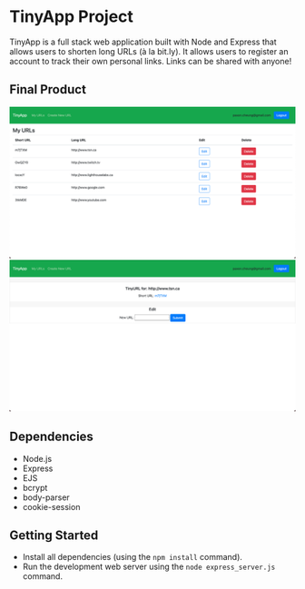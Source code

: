 # TinyApp Project

TinyApp is a full stack web application built with Node and Express that allows users to shorten long URLs (à la bit.ly). It allows users to register an account to track their own personal links. Links can be shared with anyone!

## Final Product

!["Screenshot of URLs page"](https://github.com/Pax14/tinyapp/blob/master/docs/urls_page.png?raw=true)
!["Screenshot of individual URL page"](https://github.com/Pax14/tinyapp/blob/master/docs/shorturl_link.png?raw=true)

## Dependencies

- Node.js
- Express
- EJS
- bcrypt
- body-parser
- cookie-session

## Getting Started

- Install all dependencies (using the `npm install` command).
- Run the development web server using the `node express_server.js` command.